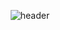 <!-- ### Hi there 👋 -->

<!--
**spacegray-ji/spacegray-ji** is a ✨ _special_ ✨ repository because its `README.md` (this file) appears on your GitHub profile.

Here are some ideas to get you started:

- 🔭 I’m currently working on ...
- 🌱 I’m currently learning ...
- 👯 I’m looking to collaborate on ...
- 🤔 I’m looking for help with ...
- 💬 Ask me about ...
- 📫 How to reach me: ...
- 😄 Pronouns: ...
- ⚡ Fun fact: ...
-->




<!-- 1.1 Tech Stack
1.2 Techs that i've used at least once

2. research interest

3. Publications

4. project in progress
5. project experience
6. contact -->

<div align="center">

<!-- ![header](https://capsule-render.vercel.app/api?type=wave&color=000000&height=150&section=header&text=893107&fontColor=ffffff&fontSize=70&animation=fadeIn&fontAlignY=55) -->
![header](https://capsule-render.vercel.app/api?type=waving&color=gradient&height=200&section=header&text=Geonwoo%20Ji&fontSize=90&animation=fadeIn&fontAlignY=38&desc=Contact:%20spacegray.ji@gmail.com&descAlignY=63&descAlign=60)
</div>


